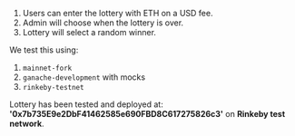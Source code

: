 1. Users can enter the lottery with ETH on a USD fee.
2. Admin will choose when the lottery is over.
3. Lottery will select a random winner.

We test this using:
1. `mainnet-fork`
2. `ganache-development` with mocks
3. `rinkeby-testnet`

Lottery has been tested and deployed at: **'0x7b735E9e2DbF41462585e690FBD8C617275826c3'** on **Rinkeby test network**.
